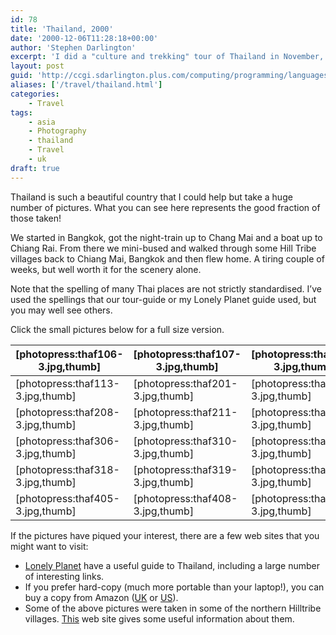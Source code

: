 ```yaml
---
id: 78
title: 'Thailand, 2000'
date: '2000-12-06T11:28:18+00:00'
author: 'Stephen Darlington'
excerpt: 'I did a "culture and trekking" tour of Thailand in November, 2000. These are the pictures. '
layout: post
guid: 'http://ccgi.sdarlington.plus.com/computing/programming/languages/thailand-2000.html'
aliases: ['/travel/thailand.html']
categories:
    - Travel
tags:
    - asia
    - Photography
    - thailand
    - Travel
    - uk
draft: true
---
```


Thailand is such a beautiful country that I could help but take a huge number of pictures. What you can see here represents the good fraction of those taken!

We started in Bangkok, got the night-train up to Chang Mai and a boat up to Chiang Rai. From there we mini-bused and walked through some Hill Tribe villages back to Chiang Mai, Bangkok and then flew home. A tiring couple of weeks, but well worth it for the scenery alone.

Note that the spelling of many Thai places are not strictly standardised. I’ve used the spellings that our tour-guide or my Lonely Planet guide used, but you may well see others.

Click the small pictures below for a full size version.

| \[photopress:thaf106-3.jpg,thumb\] | \[photopress:thaf107-3.jpg,thumb\] | \[photopress:thaf109-3.jpg,thumb\] | \[photopress:thaf118-3.jpg,thumb\] |
|---|---|---|---|
| \[photopress:thaf113-3.jpg,thumb\] | \[photopress:thaf201-3.jpg,thumb\] | \[photopress:thaf203-3.jpg,thumb\] | \[photopress:thaf206-3.jpg,thumb\] |
| \[photopress:thaf208-3.jpg,thumb\] | \[photopress:thaf211-3.jpg,thumb\] | \[photopress:thaf216-3.jpg,thumb\] | \[photopress:thaf218-3.jpg,thumb\] |
| \[photopress:thaf306-3.jpg,thumb\] | \[photopress:thaf310-3.jpg,thumb\] | \[photopress:thaf312-3.jpg,thumb\] | \[photopress:thaf314-3.jpg,thumb\] |
| \[photopress:thaf318-3.jpg,thumb\] | \[photopress:thaf319-3.jpg,thumb\] | \[photopress:thaf406-3.jpg,thumb\] | \[photopress:thaf407-3.jpg,thumb\] |
| \[photopress:thaf405-3.jpg,thumb\] | \[photopress:thaf408-3.jpg,thumb\] | \[photopress:thaf410-3.jpg,thumb\] | \[photopress:thaf412-3.jpg,thumb\] |

If the pictures have piqued your interest, there are a few web sites that you might want to visit:

- [Lonely Planet](http://www.lonelyplanet.com/destinations/south_east_asia/thailand/) have a useful guide to Thailand, including a large number of interesting links.
- If you prefer hard-copy (much more portable than your laptop!), you can buy a copy from Amazon ([UK](http://www.amazon.co.uk/exec/obidos/ASIN/1864502517/zx81orguk) or [US](http://www.amazon.com/exec/obidos/ASIN/1864502517/zx81orguk00)).
- Some of the above pictures were taken in some of the northern Hilltribe villages. [This](http://www.infothai.com/wtcmcr/hiltribe.htm) web site gives some useful information about them.